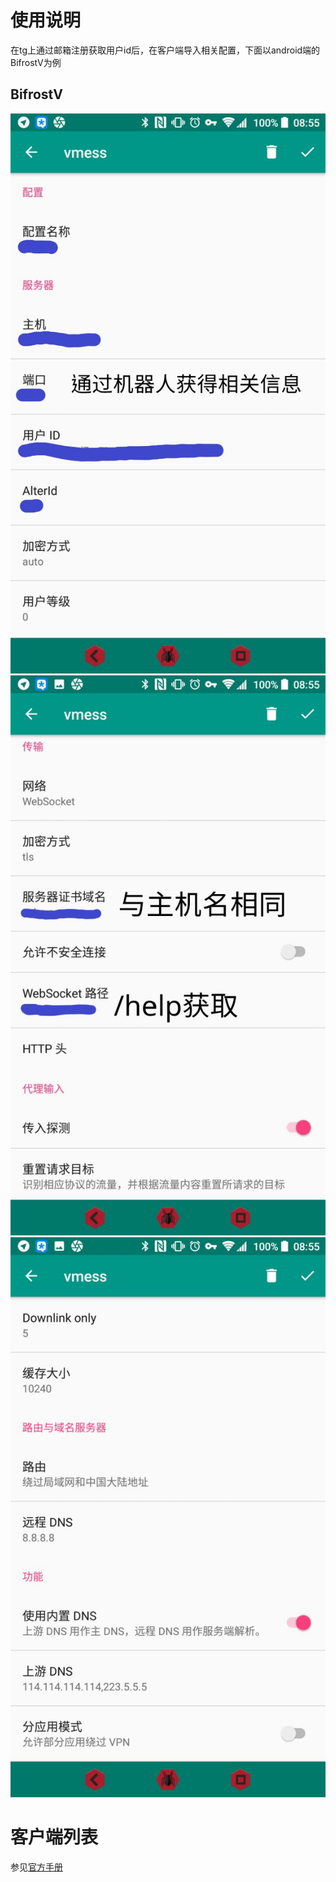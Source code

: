 # 使用说明

在tg上通过邮箱注册获取用户id后，在客户端导入相关配置，下面以android端的BifrostV为例

## BifrostV

![part1](https://raw.githubusercontent.com/yqt/v2ray_manual/master/photo6075755097809332411.jpg "part 1")
![part2](https://raw.githubusercontent.com/yqt/v2ray_manual/master/photo6075726514801977605.jpg "part 2")
![part3](https://raw.githubusercontent.com/yqt/v2ray_manual/master/photo6075755097809332410.jpg "part 3")

# 客户端列表

参见[官方手册](https://www.v2ray.com/ui_client/)
